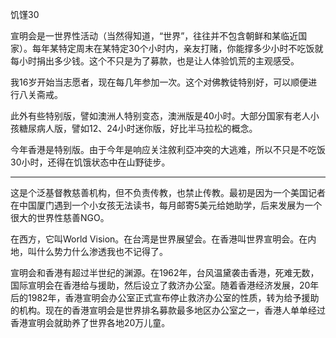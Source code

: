 饥馑30

宣明会是一世界性活动（当然得知道，“世界”，往往并不包含朝鲜和某临近国家）。每年某特定周末在某特定30个小时内，亲友打赌，你能撑多少小时不吃饭就每小时捐出多少钱。这个不只是为了募款，也是让人体验饥荒的主观感受。

我16岁开始当志愿者，现在每几年参加一次。这个对佛教徒特别好，可以顺便进行八关斋戒。

此外有些特别版，譬如澳洲人特别变态，澳洲版是40小时。大部分国家有老人小孩糖尿病人版，譬如12、24小时迷你版，好比半马拉松的概念。

今年香港是特别版。由于今年是响应关注敘利亞冲突的大逃难，所以不只是不吃饭30小时，还得在饥饿状态中在山野徒步。

------------------

这是个泛基督教慈善机构，但不负责传教，也禁止传教。最初是因为一个美国记者在中国厦门遇到一个小女孩无法读书，每月邮寄5美元给她助学，后来发展为一个很大的世界性慈善NGO。

在西方，它叫World Vision。在台湾是世界展望会。在香港叫世界宣明会。在内地，叫什么势力什么渗透我也不记得了。

宣明会和香港有超过半世纪的渊源。在1962年，台风温黛袭击香港，死难无数，国际宣明会在香港给与援助，然后设立了救济办公室。随着香港经济发展，20年后的1982年，香港宣明会办公室正式宣布停止救济办公室的性质，转为给予援助的机构。现在的香港宣明会是世界排名募款最多地区办公室之一，香港人单单经过香港宣明会就助养了世界各地20万儿童。
